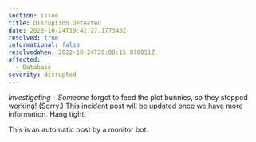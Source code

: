 ```yaml
---
section: issue
title: Disruption Detected
date: 2022-10-24T19:42:27.177345Z
resolved: true
informational: false
resolvedWhen: 2022-10-24T20:00:15.070011Z
affected:
  - Database
severity: disrupted
---
```

*Investigating* - _Someone_ forgot to feed the plot bunnies, so they stopped working! (Sorry.) This incident post will be updated once we have more information. Hang tight!

This is an automatic post by a monitor bot.
        